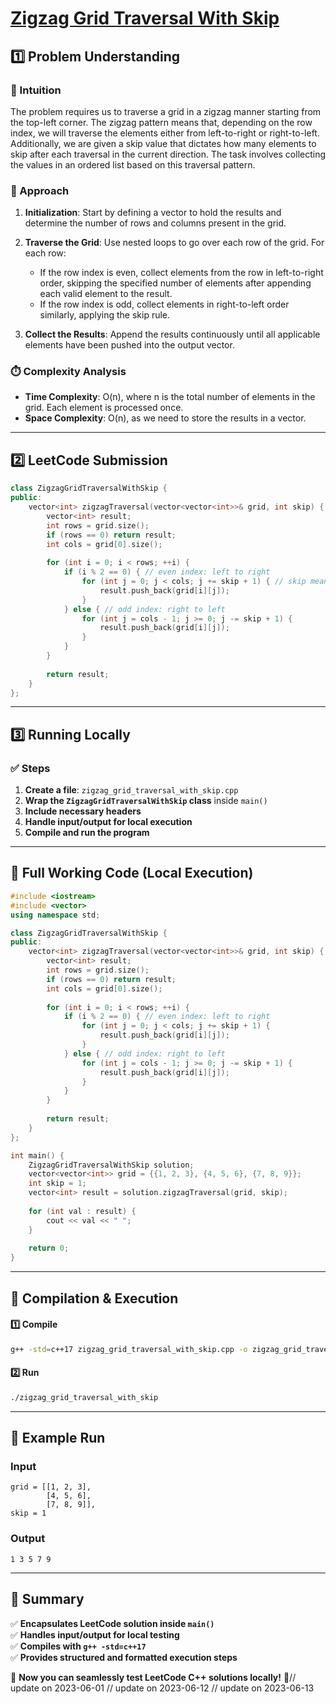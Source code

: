 # **[Zigzag Grid Traversal With Skip](https://leetcode.com/problems/zigzag-grid-traversal-with-skip/description/)**  

## **1️⃣ Problem Understanding**  
### **📌 Intuition**  
The problem requires us to traverse a grid in a zigzag manner starting from the top-left corner. The zigzag pattern means that, depending on the row index, we will traverse the elements either from left-to-right or right-to-left. Additionally, we are given a skip value that dictates how many elements to skip after each traversal in the current direction. The task involves collecting the values in an ordered list based on this traversal pattern.

### **🚀 Approach**  
1. **Initialization**: Start by defining a vector to hold the results and determine the number of rows and columns present in the grid.
  
2. **Traverse the Grid**: Use nested loops to go over each row of the grid. For each row:
   - If the row index is even, collect elements from the row in left-to-right order, skipping the specified number of elements after appending each valid element to the result.
   - If the row index is odd, collect elements in right-to-left order similarly, applying the skip rule.

3. **Collect the Results**: Append the results continuously until all applicable elements have been pushed into the output vector.

### **⏱️ Complexity Analysis**  
- **Time Complexity**: O(n), where n is the total number of elements in the grid. Each element is processed once.
- **Space Complexity**: O(n), as we need to store the results in a vector.

---  

## **2️⃣ LeetCode Submission**  
```cpp
class ZigzagGridTraversalWithSkip {
public:
    vector<int> zigzagTraversal(vector<vector<int>>& grid, int skip) {
        vector<int> result;
        int rows = grid.size();
        if (rows == 0) return result;
        int cols = grid[0].size();
        
        for (int i = 0; i < rows; ++i) {
            if (i % 2 == 0) { // even index: left to right
                for (int j = 0; j < cols; j += skip + 1) { // skip means we add an element then skip the next `skip`
                    result.push_back(grid[i][j]);
                }
            } else { // odd index: right to left
                for (int j = cols - 1; j >= 0; j -= skip + 1) {
                    result.push_back(grid[i][j]);
                }
            }
        }
        
        return result;
    }
};
```  

---  

## **3️⃣ Running Locally**  
### **✅ Steps**  
1. **Create a file**: `zigzag_grid_traversal_with_skip.cpp`  
2. **Wrap the `ZigzagGridTraversalWithSkip` class** inside `main()`  
3. **Include necessary headers**  
4. **Handle input/output for local execution**  
5. **Compile and run the program**  

---  

## **📝 Full Working Code (Local Execution)**  
```cpp
#include <iostream>
#include <vector>
using namespace std;

class ZigzagGridTraversalWithSkip {
public:
    vector<int> zigzagTraversal(vector<vector<int>>& grid, int skip) {
        vector<int> result;
        int rows = grid.size();
        if (rows == 0) return result;
        int cols = grid[0].size();
        
        for (int i = 0; i < rows; ++i) {
            if (i % 2 == 0) { // even index: left to right
                for (int j = 0; j < cols; j += skip + 1) {
                    result.push_back(grid[i][j]);
                }
            } else { // odd index: right to left
                for (int j = cols - 1; j >= 0; j -= skip + 1) {
                    result.push_back(grid[i][j]);
                }
            }
        }
        
        return result;
    }
};

int main() {
    ZigzagGridTraversalWithSkip solution;
    vector<vector<int>> grid = {{1, 2, 3}, {4, 5, 6}, {7, 8, 9}};
    int skip = 1;
    vector<int> result = solution.zigzagTraversal(grid, skip);
    
    for (int val : result) {
        cout << val << " ";
    }
    
    return 0;
}
```  

---  

## **🔧 Compilation & Execution**  
#### **1️⃣ Compile**  
```bash
g++ -std=c++17 zigzag_grid_traversal_with_skip.cpp -o zigzag_grid_traversal_with_skip
```  

#### **2️⃣ Run**  
```bash
./zigzag_grid_traversal_with_skip
```  

---  

## **🎯 Example Run**  
### **Input**  
```
grid = [[1, 2, 3], 
        [4, 5, 6], 
        [7, 8, 9]], 
skip = 1
```  
### **Output**  
```
1 3 5 7 9 
```  

---  

## **📌 Summary**  
✅ **Encapsulates LeetCode solution inside `main()`**  
✅ **Handles input/output for local testing**  
✅ **Compiles with `g++ -std=c++17`**  
✅ **Provides structured and formatted execution steps**  

🚀 **Now you can seamlessly test LeetCode C++ solutions locally!** 🚀// update on 2023-06-01
// update on 2023-06-12
// update on 2023-06-13
